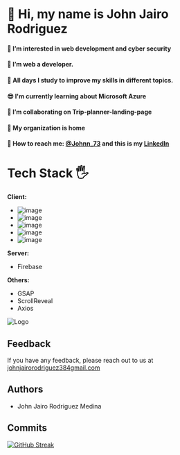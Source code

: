 
# 👋 Hi, my name is John Jairo Rodriguez

#### 👀 I’m interested in web development and cyber security
#### 👻 I’m web a developer.
#### 🌱 All days I study to improve my skills in different topics.
#### 😎 I'm currently learning about Microsoft Azure
#### 🤖 I’m collaborating on Trip-planner-landing-page
#### 💯 My organization is home
#### 💯 How to reach me: [@Johnn_73](https://twitter.com/Johnn_73?t=WbbTl-IHtUrSklakbkztMg&s=08) and this is my [LinkedIn](www.linkedin.com/in/johnjrm)

<!---
JohnRodriguezM/JohnRodriguezM is a ✨ special ✨ repository because its `README.md` (this file) appears on your GitHub profile.
You can click the Preview link to take a look at your changes.
--->

# Tech Stack 🖐

**Client:** 

- ![image](https://user-images.githubusercontent.com/87795271/171061898-fc3391c9-e8fe-4485-892e-6abfc2d2ce4d.png)
- ![image](https://user-images.githubusercontent.com/87795271/171061962-1abc0bfd-489d-4c45-8f90-03e6d9c25faf.png)
- ![image](https://user-images.githubusercontent.com/87795271/171061991-dec616e2-f4de-4239-bd2e-3c33d7e9eef5.png)
- ![image](https://user-images.githubusercontent.com/87795271/171062085-dab20f81-2bd8-4146-b878-0e86d03dbdf4.png)
- ![image](https://user-images.githubusercontent.com/87795271/171062105-655cf03b-5af8-4b49-95b3-33cb49a31ad2.png)

**Server:** 

- Firebase

**Others:**

- GSAP
- ScrollReveal
- Axios

![Logo](https://miro.medium.com/max/1400/0*QTVEMCkM4BKUz6to.png)


## Feedback

If you have any feedback, please reach out to us at [johnjairorodriguez384gmail.com](https://www.google.com/intl/es-419/gmail/about/)


## Authors

- John Jairo Rodriguez Medina

 ## Commits
 
[![GitHub Streak](https://github-readme-streak-stats.herokuapp.com?user=JohnRodriguezM&theme=monokai&date_format=M%20j%5B%2C%20Y%5D)](https://git.io/streak-stats)

